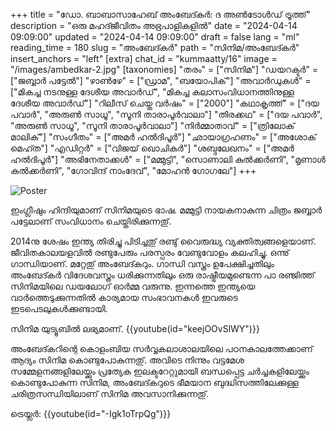 +++
title = "ഡോ. ബാബാസാഹേബ് അംബേദ്കർ: ദ അൺടോൾഡ് ട്രൂത്ത്"
description = "ഒരു മഹദ്ജീവിതം അഭ്രപാളികളിൽ"
date = "2024-04-14 09:09:00"
updated = "2024-04-14 09:09:00"
draft = false
lang = "ml"
reading_time = 180
slug = "അംബേദ്കർ"
path = "സിനിമ/അംബേദ്കർ"
insert_anchors = "left"
[extra]
chat_id = "kummaatty/16"
image = "/images/ambedkar-2.jpg"
[taxonomies]
"തരം" = ["സിനിമ"]
"ഡയറക്ടർ" = ["ജബ്ബാർ പട്ടേൽ"]
"ഴാൺഴേ" = ["ഡ്രാമ", "ബയോപിക്"]
"അവാർഡുകൾ" = ["മികച്ച നടനുള്ള ദേശീയ അവാർഡ്", "മികച്ച കലാസംവിധാനത്തിനുള്ള ദേശീയ അവാർഡ്"]
"റിലീസ് ചെയ്ത വർഷം" = ["2000"]
"കഥാകൃത്ത്" = ["ദയ പവാർ", "അരുൺ സാധൂ", "സൂനി താരാപൂർവാലാ"]
"തിരക്കഥ" = ["ദയ പവാർ", "അരുൺ സാധൂ", "സൂനി താരാപൂർവാലാ"]
"നിർമ്മാതാവ്" = ["ത്രിലോക് മാലിക്"]
"സംഗീതം" = ["അമർ ഹൽദിപൂർ"]
"ഛായാഗ്രഹണം" = ["അശോക് മെഹ്ത"]
"എഡിറ്റർ" = ["വിജയ് ഖൊചികർ"]
"ശബ്ദലേഖനം" = ["അമർ ഹൽദിപൂർ"]
"അഭിനേതാക്കൾ" = ["മമ്മുട്ടി", "സൊണാലി കുൽക്കർണി", "മൃണാൾ കുൽക്കർണി", "ഗോവിന്ദ് നാംദേവ്", "മോഹൻ ഗോഗലേ"]
+++

![Poster](/images/ambedkar.jpg)

<!-- Read the post in [english](@/2024-04-14-ഡോ-ബാബാസാഹേബ്-അംബേദ്കർ.en.md) -->
ഇംഗ്ലീഷും ഹിന്ദിയുമാണ് സിനിമയുടെ ഭാഷ. മമ്മുട്ടി നായകനാകുന്ന ചിത്രം ജബ്ബാർ പട്ടേലാണ് സംവിധാനം ചെയ്തിരിക്കുന്നതു്.

2014നു ശേഷം ഇന്ത്യ തിരിച്ചു പിടിച്ചതു് ‍രണ്ടു് വൈരുദ്ധ്യ വ്യക്തിത്വങ്ങളെയാണ്. ജീവിതകാലയളവിൽ രണ്ടുപേരും പരസ്പരം വേണ്ടുവോളം കലഹിച്ചു. ഒന്നു് ഗാന്ധിയാണ്. മറ്റേതു് അംബേദ്കറും. ഗാന്ധി വസ്ത്രം ഉപേക്ഷിച്ചതിലും അംബേദ്കർ വിദേശവസ്ത്രം ധരിക്കുന്നതിലും ഒരു രാഷ്ട്രീയമുണ്ടെന്ന പാ രഞ്ജിത്ത് സിനിമയിലെ ഡയലോഗ് ഓർമ്മ വരുന്നു. ഇന്നത്തെ ഇന്ത്യയെ വാർത്തെടുക്കുന്നതിൽ കാര്യമായ സംഭാവനകൾ ഇവരുടെ ഇടപെടലുകൾക്കുണ്ടായി. 

സിനിമ യുട്യൂബിൽ ലഭ്യമാണ്. {{youtube(id="keejOOvSlWY")}}

അംബേദ്കറിന്റെ കൊളംബിയ സർവ്വകലാശാലയിലെ പഠനകാലത്തേക്കാണ് ആദ്യം സിനിമ കൊണ്ടുപോകുന്നതു്. അവിടെ നിന്നും വട്ടമേശ സമ്മേളനങ്ങളിലേയ്ക്കും പ്രത്യേക ഇലക്ടറേറ്റുമായി ബന്ധപ്പെട്ട ചർച്ചകളിലേയ്ക്കും കൊണ്ടുപോകുന്ന സിനിമ, അംബേദ്കറുടെ ഭീമയാന ബുദ്ധിസത്തിലേക്കുള്ള ചരിത്രസന്ധിയിലാണ് സിനിമ അവസാനിക്കുന്നതു്.

ട്രെയ്ലർ: {{youtube(id="-Igk1oTrpQg")}}
